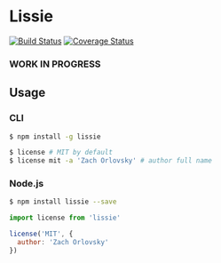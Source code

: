 # Lissie

[![Build Status](https://travis-ci.org/sadorlovsky/lissie.svg?branch=master)](https://travis-ci.org/sadorlovsky/lissie)
[![Coverage Status](https://coveralls.io/repos/github/sadorlovsky/lissie/badge.svg?branch=master)](https://coveralls.io/github/sadorlovsky/lissie?branch=master)

### WORK IN PROGRESS

## Usage
### CLI
```bash
$ npm install -g lissie
```

```bash
$ license # MIT by default
$ license mit -a 'Zach Orlovsky' # author full name
```

### Node.js
```bash
$ npm install lissie --save
```

```javascript
import license from 'lissie'

license('MIT', {
  author: 'Zach Orlovsky'
})
```
